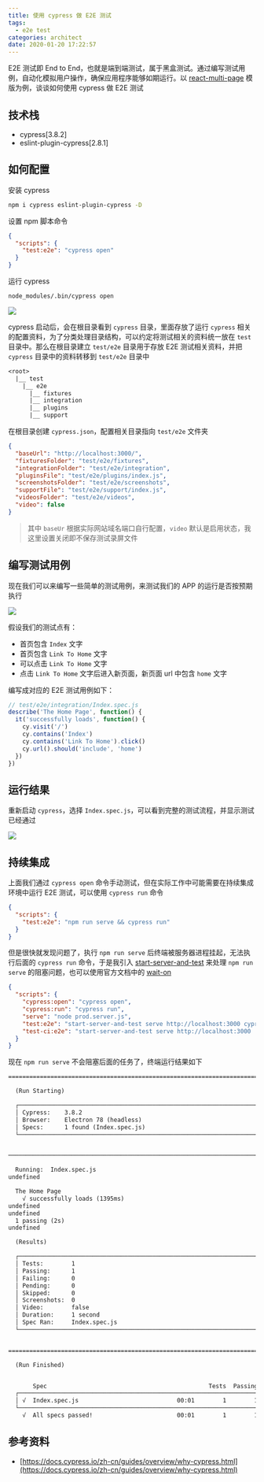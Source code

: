 ```yaml
---
title: 使用 cypress 做 E2E 测试
tags:
  - e2e test
categories: architect
date: 2020-01-20 17:22:57
---
```



E2E 测试即 End to End，也就是端到端测试，属于黑盒测试。通过编写测试用例，自动化模拟用户操作，确保应用程序能够如期运行。以 [react-multi-page](https://github.com/cntanglijun/web-building-boilerplates/tree/master/react-multi-page) 模版为例，谈谈如何使用 cypress 做 E2E 测试

<!--more-->

## 技术栈

* cypress[3.8.2]
* eslint-plugin-cypress[2.8.1]

## 如何配置

安装 cypress

```bash
npm i cypress eslint-plugin-cypress -D
```

设置 npm 脚本命令

```json
{
  "scripts": {
    "test:e2e": "cypress open"
  }
}
```

运行 cypress

```bash
node_modules/.bin/cypress open
```

![](./1.png)

cypress 启动后，会在根目录看到 `cypress` 目录，里面存放了运行 `cypress` 相关的配置资料，为了分类处理目录结构，可以约定将测试相关的资料统一放在 `test` 目录中。那么在根目录建立 `test/e2e` 目录用于存放 E2E 测试相关资料，并把 `cypress` 目录中的资料转移到 `test/e2e` 目录中

```txt
<root>
  |__ test
    |__ e2e
      |__ fixtures
      |__ integration
      |__ plugins
      |__ support
```

在根目录创建 `cypress.json`，配置相关目录指向 `test/e2e` 文件夹

```json
{
  "baseUrl": "http://localhost:3000/",
  "fixturesFolder": "test/e2e/fixtures",
  "integrationFolder": "test/e2e/integration",
  "pluginsFile": "test/e2e/plugins/index.js",
  "screenshotsFolder": "test/e2e/screenshots",
  "supportFile": "test/e2e/support/index.js",
  "videosFolder": "test/e2e/videos",
  "video": false
}
```

> 其中 `baseUr` 根据实际网站域名端口自行配置，`video` 默认是启用状态，我这里设置关闭即不保存测试录屏文件

## 编写测试用例

现在我们可以来编写一些简单的测试用例，来测试我们的 APP 的运行是否按预期执行

![](./2.png)

假设我们的测试点有：

* 首页包含 `Index` 文字
* 首页包含 `Link To Home` 文字
* 可以点击 `Link To Home` 文字
* 点击 `Link To Home` 文字后进入新页面，新页面 url 中包含 `home` 文字

编写成对应的 E2E 测试用例如下：

```js
// test/e2e/integration/Index.spec.js
describe('The Home Page', function() {
  it('successfully loads', function() {
    cy.visit('/')
    cy.contains('Index')
    cy.contains('Link To Home').click()
    cy.url().should('include', 'home')
  })
})
```

## 运行结果

重新启动 `cypress`，选择 `Index.spec.js`，可以看到完整的测试流程，并显示测试已经通过

![](./3.png)

## 持续集成

上面我们通过 `cypress open` 命令手动测试，但在实际工作中可能需要在持续集成环境中运行 E2E 测试，可以使用 `cypress run` 命令

```json
{
  "scripts": {
    "test:e2e": "npm run serve && cypress run"
  }
}
```

但是很快就发现问题了，执行 `npm run serve` 后终端被服务器进程挂起，无法执行后面的 `cypress run` 命令，于是我引入 [start-server-and-test](https://github.com/bahmutov/start-server-and-test) 来处理 `npm run serve` 的阻塞问题，也可以使用官方文档中的 [wait-on](https://github.com/jeffbski/wait-on)

```json
{
  "scripts": {
    "cypress:open": "cypress open",
    "cypress:run": "cypress run",
    "serve": "node prod.server.js",
    "test:e2e": "start-server-and-test serve http://localhost:3000 cypress:open",
    "test-ci:e2e": "start-server-and-test serve http://localhost:3000  cypress:run"
  }
}
```

现在 `npm run serve` 不会阻塞后面的任务了，终端运行结果如下

```txt
====================================================================================================

  (Run Starting)

  ┌────────────────────────────────────────────────────────────────────────────────────────────────┐
  │ Cypress:    3.8.2                                                                              │
  │ Browser:    Electron 78 (headless)                                                             │
  │ Specs:      1 found (Index.spec.js)                                                            │
  └────────────────────────────────────────────────────────────────────────────────────────────────┘


────────────────────────────────────────────────────────────────────────────────────────────────────

  Running:  Index.spec.js                                                                   (1 of 1)
undefined

  The Home Page
    √ successfully loads (1395ms)
undefined
undefined
  1 passing (2s)
undefined

  (Results)

  ┌────────────────────────────────────────────────────────────────────────────────────────────────┐
  │ Tests:        1                                                                                │
  │ Passing:      1                                                                                │
  │ Failing:      0                                                                                │
  │ Pending:      0                                                                                │
  │ Skipped:      0                                                                                │
  │ Screenshots:  0                                                                                │
  │ Video:        false                                                                            │
  │ Duration:     1 second                                                                         │
  │ Spec Ran:     Index.spec.js                                                                    │
  └────────────────────────────────────────────────────────────────────────────────────────────────┘


====================================================================================================

  (Run Finished)


       Spec                                              Tests  Passing  Failing  Pending  Skipped
  ┌────────────────────────────────────────────────────────────────────────────────────────────────┐
  │ √  Index.spec.js                            00:01        1        1        -        -        - │
  └────────────────────────────────────────────────────────────────────────────────────────────────┘
    √  All specs passed!                        00:01        1        1        -        -        -
```

## 参考资料

* [https://docs.cypress.io/zh-cn/guides/overview/why-cypress.html](https://docs.cypress.io/zh-cn/guides/overview/why-cypress.html)
